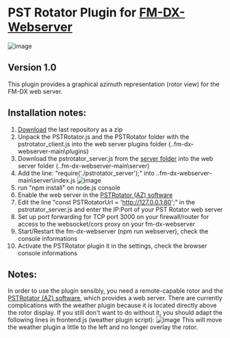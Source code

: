 # PST Rotator Plugin for [FM-DX-Webserver](https://github.com/NoobishSVK/fm-dx-webserver)

![image](https://github.com/user-attachments/assets/dffecdad-8a67-496f-a88c-f97db8ec5a89)


## Version 1.0 

This plugin provides a graphical azimuth representation (rotor view) for the FM-DX web server.

## Installation notes:

1. [Download]([https://github.com/Highpoint2000/PSTRotator/releases]) the last repository as a zip
3. Unpack the PSTRotator.js and the PSTRotator folder with the pstrotator_client.js into the web server plugins folder (..fm-dx-webserver-main\plugins)
4. Download the pstrotator_server.js from the [server folder](https://github.com/Highpoint2000/PSTRotator/tree/main/server)   into the web server folder (..fm-dx-webserver-main\server)
5. Add the line: "require('./pstrotator_server');" into ..fm-dx-webserver-main\server\index.js 
   ![image](https://github.com/user-attachments/assets/d0336049-5dfa-4238-9d25-506c3188e6f1)
6. run "npm install" on node.js console
7. Enable the web server in the [PSTRotator (AZ) software](https://www.pstrotator.com/)
8. Edit the line "const PSTRotatorUrl = 'http://127.0.0.1:80';" in the pstrotator_server.js and enter the IP:Port of your PST Rotator web server
9. Set up port forwarding for TCP port 3000 on your firewall/router for access to the websocket/cors proxy on your fm-dx-webserver
10. Start/Restart the fm-dx-webserver (npm run webserver), check the console informations
11. Activate the PSTRotator plugin it in the settings, check the browser console informations 


## Notes: 

In order to use the plugin sensibly, you need a remote-capable rotor and the [PSTRotator (AZ) software](https://www.pstrotator.com/), which provides a web server. There are currently complications with the weather plugin because it is located directly above the rotor display. If you still don't want to do without it, you should adapt the following lines in frontend.js (weather plugin script):
![image](https://github.com/user-attachments/assets/7e27a78f-cc59-4d1e-9a0b-cc93a6a18139)
This will move the weather plugin a little to the left and no longer overlay the rotor.


